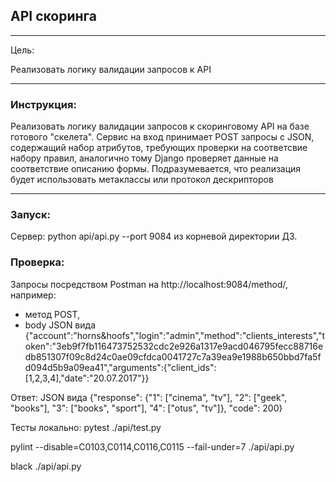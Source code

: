 ## API скоринга
***
Цель:

Реализовать логику валидации запросов к API
***
### Инструкция:
Реализовать логику валидации запросов к скоринговому API на базе готового "скелета". Сервис на вход принимает POST запросы с JSON, 
содержащий набор атрибутов, требующих проверки на соответсвие набору правил, аналогично тому Django проверяет данные на соответствие 
описанию формы. Подразумевается, что реализация будет использовать метаклассы или протокол дескрипторов
***
### Запуск:
Сервер: python api/api.py --port 9084 из корневой директории ДЗ.
### Проверка:
Запросы посредством Postman на http://localhost:9084/method/, например:
- метод POST,
- body JSON вида {"account":"horns&hoofs","login":"admin","method":"clients_interests","token":"3eb9f7fb116473752532cdc2e926a1317e9acd046795fecc88716edb851307f09c8d24c0ae09cfdca0041727c7a39ea9e1988b650bbd7fa5fd094d5b9a09ea41","arguments":{"client_ids":[1,2,3,4],"date":"20.07.2017"}}

Ответ:
JSON вида {"response": {"1": ["cinema", "tv"], "2": ["geek", "books"], "3": ["books", "sport"], "4": ["otus", "tv"]}, "code": 200}

Тесты локально:  pytest ./api/test.py

pylint --disable=C0103,C0114,C0116,C0115 --fail-under=7 ./api/api.py

black ./api/api.py
